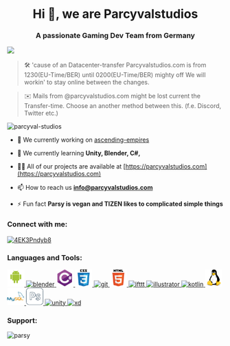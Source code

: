 <h1 align="center">Hi 👋, we are Parcyvalstudios</h1>
<h3 align="center">A passionate Gaming Dev Team from Germany</h3>

<img src="https://uptime.betterstack.com/status-badges/v1/monitor/q0sp.svg" href="https://uptime.betterstack.com/?utm_source=status_badge">


> 🛠️ 'cause of an Datacenter-transfer Parcyvalstudios.com is from 1230(EU-Time/BER) until 0200(EU-Time/BER) mighty off
We will workin' to stay online between the changes.

> ✉️ Mails from @parcyvalstudios.com might be lost current the Transfer-time. Choose an another method between this.
(f.e. Discord, Twitter etc.)


<p align="left"> <img src="https://komarev.com/ghpvc/?username=parcyval-studios&label=Profile%20views&color=0e75b6&style=flat" alt="parcyval-studios" /> </p>

- 🔭 We currently working on [ascending-empires](https://sites.google.com/view/parcyval-studios/ascending-empires)

- 🌱 We currently learning **Unity, Blender, C#,**

- 👨‍💻 All of our projects are available at [https://parcyvalstudios.com](https://parcyvalstudios.com)

- 📫 How to reach us **info@parcyvalstudios.com**

- ⚡ Fun fact **Parsy is vegan and TIZEN likes to complicated simple things**

<h3 align="left">Connect with me:</h3>
<p align="left">
<a href="https://discord.gg/4EK3Pndyb8" target="blank"><img align="center" src="https://raw.githubusercontent.com/rahuldkjain/github-profile-readme-generator/master/src/images/icons/Social/discord.svg" alt="4EK3Pndyb8" height="30" width="40" /></a>
</p>

<h3 align="left">Languages and Tools:</h3>
<p align="left"> <a href="https://developer.android.com" target="_blank" rel="noreferrer"> <img src="https://raw.githubusercontent.com/devicons/devicon/master/icons/android/android-original-wordmark.svg" alt="android" width="40" height="40"/> </a> <a href="https://www.blender.org/" target="_blank" rel="noreferrer"> <img src="https://download.blender.org/branding/community/blender_community_badge_white.svg" alt="blender" width="40" height="40"/> </a> <a href="https://www.w3schools.com/cs/" target="_blank" rel="noreferrer"> <img src="https://raw.githubusercontent.com/devicons/devicon/master/icons/csharp/csharp-original.svg" alt="csharp" width="40" height="40"/> </a> <a href="https://www.w3schools.com/css/" target="_blank" rel="noreferrer"> <img src="https://raw.githubusercontent.com/devicons/devicon/master/icons/css3/css3-original-wordmark.svg" alt="css3" width="40" height="40"/> </a> <a href="https://git-scm.com/" target="_blank" rel="noreferrer"> <img src="https://www.vectorlogo.zone/logos/git-scm/git-scm-icon.svg" alt="git" width="40" height="40"/> </a> <a href="https://www.w3.org/html/" target="_blank" rel="noreferrer"> <img src="https://raw.githubusercontent.com/devicons/devicon/master/icons/html5/html5-original-wordmark.svg" alt="html5" width="40" height="40"/> </a> <a href="https://ifttt.com/" target="_blank" rel="noreferrer"> <img src="https://www.vectorlogo.zone/logos/ifttt/ifttt-ar21.svg" alt="ifttt" width="40" height="40"/> </a> <a href="https://www.adobe.com/in/products/illustrator.html" target="_blank" rel="noreferrer"> <img src="https://www.vectorlogo.zone/logos/adobe_illustrator/adobe_illustrator-icon.svg" alt="illustrator" width="40" height="40"/> </a> <a href="https://kotlinlang.org" target="_blank" rel="noreferrer"> <img src="https://www.vectorlogo.zone/logos/kotlinlang/kotlinlang-icon.svg" alt="kotlin" width="40" height="40"/> </a> <a href="https://www.linux.org/" target="_blank" rel="noreferrer"> <img src="https://raw.githubusercontent.com/devicons/devicon/master/icons/linux/linux-original.svg" alt="linux" width="40" height="40"/> </a> <a href="https://www.mysql.com/" target="_blank" rel="noreferrer"> <img src="https://raw.githubusercontent.com/devicons/devicon/master/icons/mysql/mysql-original-wordmark.svg" alt="mysql" width="40" height="40"/> </a> <a href="https://www.photoshop.com/en" target="_blank" rel="noreferrer"> <img src="https://raw.githubusercontent.com/devicons/devicon/master/icons/photoshop/photoshop-line.svg" alt="photoshop" width="40" height="40"/> </a> <a href="https://unity.com/" target="_blank" rel="noreferrer"> <img src="https://www.vectorlogo.zone/logos/unity3d/unity3d-icon.svg" alt="unity" width="40" height="40"/> </a> <a href="https://www.adobe.com/products/xd.html" target="_blank" rel="noreferrer"> <img src="https://cdn.worldvectorlogo.com/logos/adobe-xd.svg" alt="xd" width="40" height="40"/> </a> </p>

<h3 align="left">Support:</h3>
<p><a href="https://www.buymeacoffee.com/parsy"> <img align="left" src="https://cdn.buymeacoffee.com/buttons/v2/default-yellow.png" height="50" width="210" alt="parsy" /></a></p><br><br>

